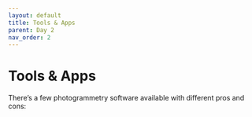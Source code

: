 ```yaml
---
layout: default
title: Tools & Apps
parent: Day 2
nav_order: 2
---
```


# Tools & Apps

There’s a few photogrammetry software available with different pros and cons:
